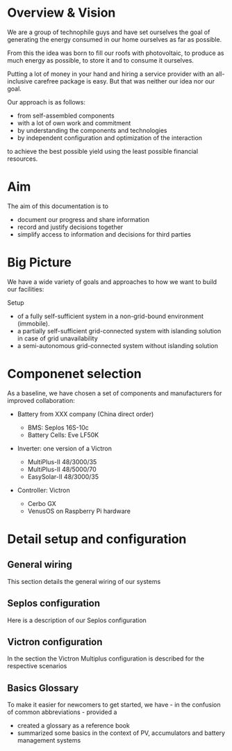 # Overview & Vision

We are a group of technophile guys and have set ourselves the goal of generating the energy consumed in our home ourselves as far as possible.

From this the idea was born to fill our roofs with photovoltaic, to produce as much energy as possible, to store it and to consume it ourselves.

Putting a lot of money in your hand and hiring a service provider with an all-inclusive carefree package is easy. But that was neither our idea nor our goal.

Our approach is as follows:

- from self-assembled components
- with a lot of own work and commitment
- by understanding the components and technologies
- by independent configuration and optimization of the interaction

to achieve the best possible yield using the least possible financial resources.

# Aim

The aim of this documentation is to

- document our progress and share information
- record and justify decisions together
- simplify access to information and decisions for third parties

# Big Picture

We have a wide variety of goals and approaches to how we want to build our facilities:

Setup

- of a fully self-sufficient system in a non-grid-bound environment (immobile).
- a partially self-sufficient grid-connected system with islanding solution in case of grid unavailability
- a semi-autonomous grid-connected system without islanding solution

# Componenet selection

As a baseline, we have chosen a set of components and manufacturers for improved collaboration:

- Battery from XXX company (China direct order)
  - BMS: Seplos 16S-10c
  - Battery Cells: Eve LF50K
- Inverter: one version of a Victron
  - MultiPlus-II 48/3000/35
  - MultiPlus-II 48/5000/70
  - EasySolar-II 48/3000/35
- Controller: Victron

  - Cerbo GX
  - VenusOS on Raspberry Pi hardware

# Detail setup and configuration

## General wiring

This section details the general wiring of our systems

## Seplos configuration

Here is a description of our Seplos configuration

## Victron configuration

In the section the Victron Multiplus configuration is described for the respective scenarios

## Basics Glossary

To make it easier for newcomers to get started, we have - in the confusion of common abbreviations - provided a

- created a glossary as a reference book
- summarized some basics in the context of PV, accumulators and battery management systems
